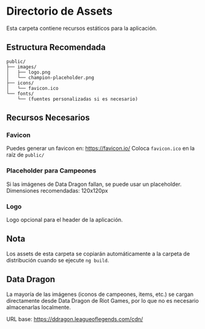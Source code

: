 # Directorio de Assets

Esta carpeta contiene recursos estáticos para la aplicación.

## Estructura Recomendada

```
public/
├── images/
│   ├── logo.png
│   └── champion-placeholder.png
├── icons/
│   └── favicon.ico
└── fonts/
    └── (fuentes personalizadas si es necesario)
```

## Recursos Necesarios

### Favicon
Puedes generar un favicon en: https://favicon.io/
Coloca `favicon.ico` en la raíz de `public/`

### Placeholder para Campeones
Si las imágenes de Data Dragon fallan, se puede usar un placeholder.
Dimensiones recomendadas: 120x120px

### Logo
Logo opcional para el header de la aplicación.

## Nota
Los assets de esta carpeta se copiarán automáticamente a la carpeta de distribución cuando se ejecute `ng build`.

## Data Dragon
La mayoría de las imágenes (iconos de campeones, items, etc.) se cargan directamente desde Data Dragon de Riot Games, por lo que no es necesario almacenarlas localmente.

URL base: https://ddragon.leagueoflegends.com/cdn/

